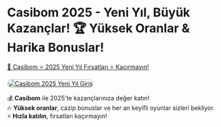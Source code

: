 # Casibom 2025 - Yeni Yıl, Büyük Kazançlar! 🏆 Yüksek Oranlar & Harika Bonuslar!

<a href="http://shortlinkapp.com/lKrPt">🔗 Casibom ⭐ 2025 Yeni Yıl Fırsatları ⭐ Kaçırmayın!</a>

<a href="http://shortlinkapp.com/lKrPt" title="Casibom 2025 Yeni Yıl Giriş">
    <img src="https://i.ibb.co/gbBPst9F/photo-2025-02-11-01-55-32.jpg" alt="Casibom 2025 Yeni Yıl Giriş" style="max-width: 100%; border: 2px solid #ddd; border-radius: 10px;">
</a>

💰 **Casibom** ile 2025'te kazançlarınıza değer katın!  
🔥 **Yüksek oranlar**, cazip bonuslar ve her an keyifli oyunlar sizleri bekliyor.  
⚡ **Hızla katılın**, fırsatları kaçırmayın!

<meta name="description" content="Casibom 2025 yeni giriş adresiyle büyük oranlar, çekici casino bonusları ve en popüler oyunlar sizi bekliyor! Güvenli ve hızlı giriş için hemen tıklayın.">
